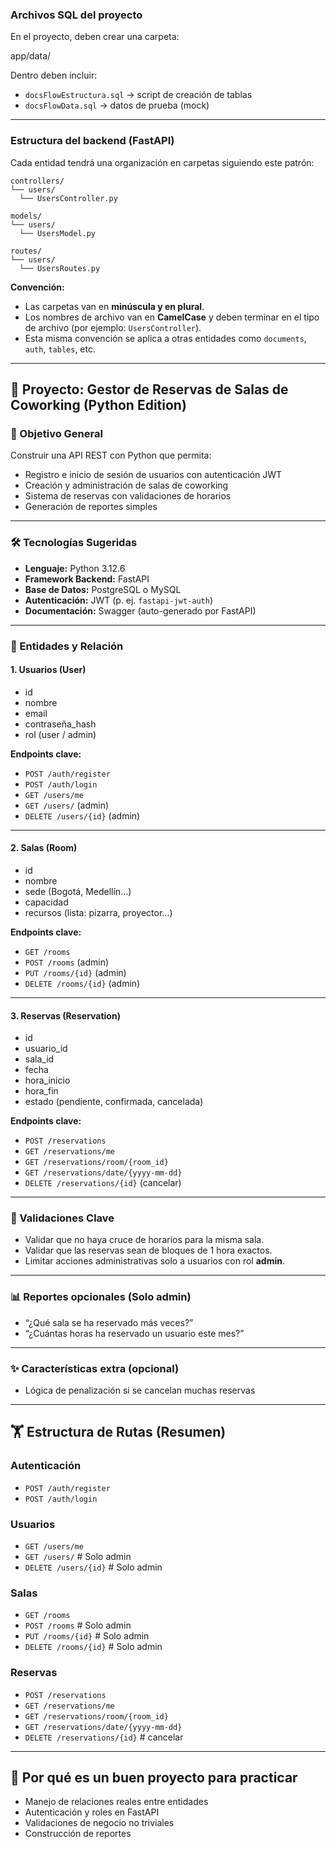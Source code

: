 
### Archivos SQL del proyecto

En el proyecto, deben crear una carpeta:

app/data/


Dentro deben incluir:

- `docsFlowEstructura.sql` → script de creación de tablas  
- `docsFlowData.sql` → datos de prueba (mock)

---

### Estructura del backend (FastAPI)

Cada entidad tendrá una organización en carpetas siguiendo este patrón:
```code
controllers/
└── users/
  └── UsersController.py

models/
└── users/
  └── UsersModel.py

routes/
└── users/
  └── UsersRoutes.py
```

**Convención:**

- Las carpetas van en **minúscula y en plural**.  
- Los nombres de archivo van en **CamelCase** y deben terminar en el tipo de archivo (por ejemplo: `UsersController`).  
- Esta misma convención se aplica a otras entidades como `documents`, `auth`, `tables`, etc.

---

## 💼 Proyecto: Gestor de Reservas de Salas de Coworking (Python Edition)

### 🎯 Objetivo General

Construir una API REST con Python que permita:

- Registro e inicio de sesión de usuarios con autenticación JWT
- Creación y administración de salas de coworking
- Sistema de reservas con validaciones de horarios
- Generación de reportes simples

---

### 🛠️ Tecnologías Sugeridas

- **Lenguaje:** Python 3.12.6  
- **Framework Backend:** FastAPI  
- **Base de Datos:** PostgreSQL o MySQL  
- **Autenticación:** JWT (p. ej. `fastapi-jwt-auth`)  
- **Documentación:** Swagger (auto-generado por FastAPI)

---

### 🧰 Entidades y Relación

#### 1. Usuarios (User)

- id
- nombre
- email
- contraseña_hash
- rol (user / admin)

**Endpoints clave:**

- `POST /auth/register`
- `POST /auth/login`
- `GET /users/me`
- `GET /users/` (admin)
- `DELETE /users/{id}` (admin)

---

#### 2. Salas (Room)

- id
- nombre
- sede (Bogotá, Medellín…)
- capacidad
- recursos (lista: pizarra, proyector…)

**Endpoints clave:**

- `GET /rooms`
- `POST /rooms` (admin)
- `PUT /rooms/{id}` (admin)
- `DELETE /rooms/{id}` (admin)

---

#### 3. Reservas (Reservation)

- id
- usuario_id
- sala_id
- fecha
- hora_inicio
- hora_fin
- estado (pendiente, confirmada, cancelada)

**Endpoints clave:**

- `POST /reservations`
- `GET /reservations/me`
- `GET /reservations/room/{room_id}`
- `GET /reservations/date/{yyyy-mm-dd}`
- `DELETE /reservations/{id}` (cancelar)

---

### 🔢 Validaciones Clave

- Validar que no haya cruce de horarios para la misma sala.  
- Validar que las reservas sean de bloques de 1 hora exactos.  
- Limitar acciones administrativas solo a usuarios con rol **admin**.  

---

### 📊 Reportes opcionales (Solo admin)

- “¿Qué sala se ha reservado más veces?”  
- “¿Cuántas horas ha reservado un usuario este mes?”  

---

### ✨ Características extra (opcional)

- Lógica de penalización si se cancelan muchas reservas  

---

## 🏋️ Estructura de Rutas (Resumen)

### Autenticación
- `POST /auth/register`
- `POST /auth/login`

### Usuarios
- `GET /users/me`
- `GET /users/` # Solo admin
- `DELETE /users/{id}` # Solo admin

### Salas
- `GET /rooms`
- `POST /rooms` # Solo admin
- `PUT /rooms/{id}` # Solo admin
- `DELETE /rooms/{id}` # Solo admin

### Reservas
- `POST /reservations`
- `GET /reservations/me`
- `GET /reservations/room/{room_id}`
- `GET /reservations/date/{yyyy-mm-dd}`
- `DELETE /reservations/{id}` # cancelar

---

## 🚀 Por qué es un buen proyecto para practicar

- Manejo de relaciones reales entre entidades  
- Autenticación y roles en FastAPI  
- Validaciones de negocio no triviales  
- Construcción de reportes  
